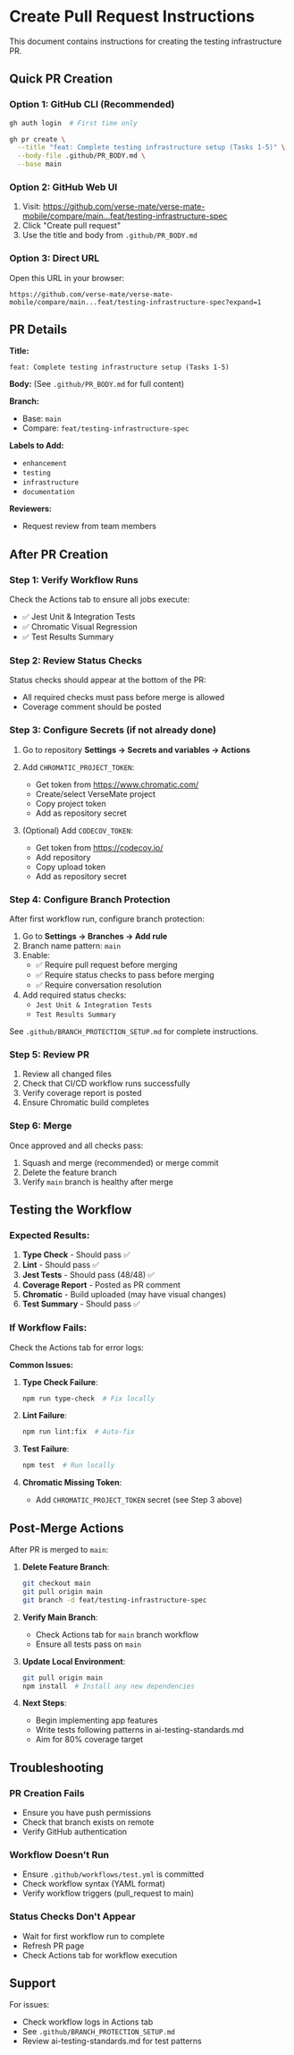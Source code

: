 # Create Pull Request Instructions

This document contains instructions for creating the testing infrastructure PR.

## Quick PR Creation

### Option 1: GitHub CLI (Recommended)

```bash
gh auth login  # First time only

gh pr create \
  --title "feat: Complete testing infrastructure setup (Tasks 1-5)" \
  --body-file .github/PR_BODY.md \
  --base main
```

### Option 2: GitHub Web UI

1. Visit: https://github.com/verse-mate/verse-mate-mobile/compare/main...feat/testing-infrastructure-spec
2. Click "Create pull request"
3. Use the title and body from `.github/PR_BODY.md`

### Option 3: Direct URL

Open this URL in your browser:
```
https://github.com/verse-mate/verse-mate-mobile/compare/main...feat/testing-infrastructure-spec?expand=1
```

## PR Details

**Title:**
```
feat: Complete testing infrastructure setup (Tasks 1-5)
```

**Body:** (See `.github/PR_BODY.md` for full content)

**Branch:**
- Base: `main`
- Compare: `feat/testing-infrastructure-spec`

**Labels to Add:**
- `enhancement`
- `testing`
- `infrastructure`
- `documentation`

**Reviewers:**
- Request review from team members

## After PR Creation

### Step 1: Verify Workflow Runs

Check the Actions tab to ensure all jobs execute:
- ✅ Jest Unit & Integration Tests
- ✅ Chromatic Visual Regression
- ✅ Test Results Summary

### Step 2: Review Status Checks

Status checks should appear at the bottom of the PR:
- All required checks must pass before merge is allowed
- Coverage comment should be posted

### Step 3: Configure Secrets (if not already done)

1. Go to repository **Settings → Secrets and variables → Actions**
2. Add `CHROMATIC_PROJECT_TOKEN`:
   - Get token from https://www.chromatic.com/
   - Create/select VerseMate project
   - Copy project token
   - Add as repository secret

3. (Optional) Add `CODECOV_TOKEN`:
   - Get token from https://codecov.io/
   - Add repository
   - Copy upload token
   - Add as repository secret

### Step 4: Configure Branch Protection

After first workflow run, configure branch protection:

1. Go to **Settings → Branches → Add rule**
2. Branch name pattern: `main`
3. Enable:
   - ✅ Require pull request before merging
   - ✅ Require status checks to pass before merging
   - ✅ Require conversation resolution
4. Add required status checks:
   - `Jest Unit & Integration Tests`
   - `Test Results Summary`

See `.github/BRANCH_PROTECTION_SETUP.md` for complete instructions.

### Step 5: Review PR

1. Review all changed files
2. Check that CI/CD workflow runs successfully
3. Verify coverage report is posted
4. Ensure Chromatic build completes

### Step 6: Merge

Once approved and all checks pass:
1. Squash and merge (recommended) or merge commit
2. Delete the feature branch
3. Verify `main` branch is healthy after merge

## Testing the Workflow

### Expected Results:

1. **Type Check** - Should pass ✅
2. **Lint** - Should pass ✅
3. **Jest Tests** - Should pass (48/48) ✅
4. **Coverage Report** - Posted as PR comment
5. **Chromatic** - Build uploaded (may have visual changes)
6. **Test Summary** - Should pass ✅

### If Workflow Fails:

Check the Actions tab for error logs:

**Common Issues:**

1. **Type Check Failure**:
   ```bash
   npm run type-check  # Fix locally
   ```

2. **Lint Failure**:
   ```bash
   npm run lint:fix  # Auto-fix
   ```

3. **Test Failure**:
   ```bash
   npm test  # Run locally
   ```

4. **Chromatic Missing Token**:
   - Add `CHROMATIC_PROJECT_TOKEN` secret (see Step 3 above)

## Post-Merge Actions

After PR is merged to `main`:

1. **Delete Feature Branch**:
   ```bash
   git checkout main
   git pull origin main
   git branch -d feat/testing-infrastructure-spec
   ```

2. **Verify Main Branch**:
   - Check Actions tab for `main` branch workflow
   - Ensure all tests pass on `main`

3. **Update Local Environment**:
   ```bash
   git pull origin main
   npm install  # Install any new dependencies
   ```

4. **Next Steps**:
   - Begin implementing app features
   - Write tests following patterns in ai-testing-standards.md
   - Aim for 80% coverage target

## Troubleshooting

### PR Creation Fails

- Ensure you have push permissions
- Check that branch exists on remote
- Verify GitHub authentication

### Workflow Doesn't Run

- Ensure `.github/workflows/test.yml` is committed
- Check workflow syntax (YAML format)
- Verify workflow triggers (pull_request to main)

### Status Checks Don't Appear

- Wait for first workflow run to complete
- Refresh PR page
- Check Actions tab for workflow execution

## Support

For issues:
- Check workflow logs in Actions tab
- See `.github/BRANCH_PROTECTION_SETUP.md`
- Review ai-testing-standards.md for test patterns
